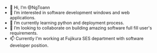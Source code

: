- 👋 Hi, I’m @NgToann
- 👀 I’m interested in software development windows and web applications.
- 🌱 I’m currently learning python and deployment process.
- 💞️ I’m looking to collaborate on building amazing software full fill user's requirements.
- 📫 Currently I'm working at Fujikura SES department with software developer position.

<!---
NgToann/NgToann is a ✨ special ✨ repository because its `README.md` (this file) appears on your GitHub profile.
You can click the Preview link to take a look at your changes.
--->
